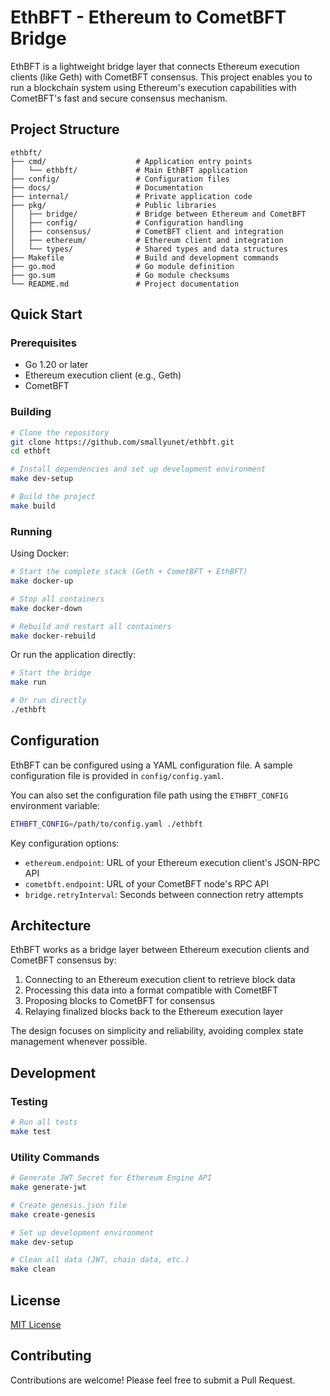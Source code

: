 # EthBFT - Ethereum to CometBFT Bridge

EthBFT is a lightweight bridge layer that connects Ethereum execution clients (like Geth) with CometBFT consensus. This project enables you to run a blockchain system using Ethereum's execution capabilities with CometBFT's fast and secure consensus mechanism.

## Project Structure

```
ethbft/
├── cmd/                    # Application entry points
│   └── ethbft/             # Main EthBFT application
├── config/                 # Configuration files
├── docs/                   # Documentation
├── internal/               # Private application code
├── pkg/                    # Public libraries
│   ├── bridge/             # Bridge between Ethereum and CometBFT
│   ├── config/             # Configuration handling
│   ├── consensus/          # CometBFT client and integration
│   ├── ethereum/           # Ethereum client and integration
│   └── types/              # Shared types and data structures
├── Makefile                # Build and development commands
├── go.mod                  # Go module definition
├── go.sum                  # Go module checksums
└── README.md               # Project documentation
```

## Quick Start

### Prerequisites

- Go 1.20 or later
- Ethereum execution client (e.g., Geth)
- CometBFT

### Building

```bash
# Clone the repository
git clone https://github.com/smallyunet/ethbft.git
cd ethbft

# Install dependencies and set up development environment
make dev-setup

# Build the project
make build
```

### Running

Using Docker:

```bash
# Start the complete stack (Geth + CometBFT + EthBFT)
make docker-up

# Stop all containers
make docker-down

# Rebuild and restart all containers
make docker-rebuild
```

Or run the application directly:

```bash
# Start the bridge
make run

# Or run directly
./ethbft
```

## Configuration

EthBFT can be configured using a YAML configuration file. A sample configuration file is provided in `config/config.yaml`.

You can also set the configuration file path using the `ETHBFT_CONFIG` environment variable:

```bash
ETHBFT_CONFIG=/path/to/config.yaml ./ethbft
```

Key configuration options:

- `ethereum.endpoint`: URL of your Ethereum execution client's JSON-RPC API
- `cometbft.endpoint`: URL of your CometBFT node's RPC API
- `bridge.retryInterval`: Seconds between connection retry attempts

## Architecture

EthBFT works as a bridge layer between Ethereum execution clients and CometBFT consensus by:

1. Connecting to an Ethereum execution client to retrieve block data
2. Processing this data into a format compatible with CometBFT
3. Proposing blocks to CometBFT for consensus
4. Relaying finalized blocks back to the Ethereum execution layer

The design focuses on simplicity and reliability, avoiding complex state management whenever possible.

## Development

### Testing

```bash
# Run all tests
make test
```

### Utility Commands

```bash
# Generate JWT Secret for Ethereum Engine API
make generate-jwt

# Create genesis.json file
make create-genesis

# Set up development environment
make dev-setup

# Clean all data (JWT, chain data, etc.)
make clean
```

## License

[MIT License](LICENSE)

## Contributing

Contributions are welcome! Please feel free to submit a Pull Request.